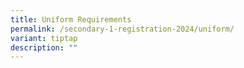 ```yaml
---
title: Uniform Requirements
permalink: /secondary-1-registration-2024/uniform/
variant: tiptap
description: ""
---
```

